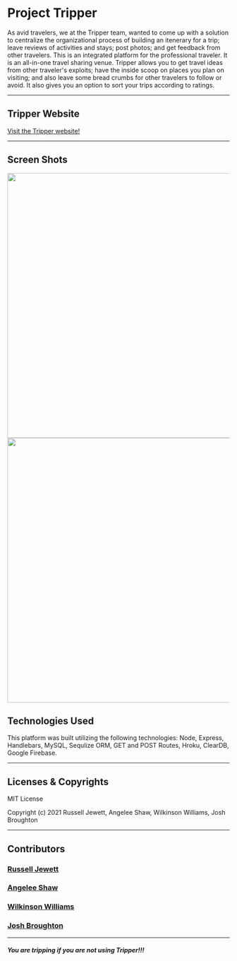 # Project Tripper

As avid travelers, we at the Tripper team, wanted to come up with a solution to centralize the organizational process of building an itenerary for a trip; leave reviews of activities and stays; post photos; and get feedback from other travelers. This is an integrated platform for the professional traveler. It is an all-in-one travel sharing venue. Tripper allows you to get travel ideas from other traveler's exploits; have the inside scoop on places you plan on visiting; and also leave some bread crumbs for other travelers to follow or avoid. It also gives you an option to sort your trips according to ratings.

---
## Tripper Website

<a href="https://tripper-db.herokuapp.com/" target="_blank">Visit the Tripper website!</a>

---
## Screen Shots
<img src="https://github.com/treyjewett/Tripper/blob/main/public/assets/images/TripperScr1.jpeg" width="600" height="600"/> 
<img src="https://github.com/treyjewett/Tripper/blob/main/public/assets/images/TripperScr2.jpeg" width="600" height="600"/>


## Technologies Used

This platform was built utilizing the following technologies: Node, Express, Handlebars, MySQL, Sequlize ORM, GET and POST Routes, Hroku, ClearDB, Google Firebase.

---
## Licenses & Copyrights

MIT License

Copyright (c) 2021 Russell Jewett, Angelee Shaw, Wilkinson Williams, Josh Broughton

---
## Contributors

### <a href="https://github.com/treyjewett" target="_blank">Russell Jewett</a>

### <a href="https://github.com/angeleefshaw" target="_blank">Angelee Shaw</a>

### <a href="https://github.com/Kingcoopa" target="_blank">Wilkinson Williams</a>

### <a href="https://github.com/Jbrough0" target="_blank">Josh Broughton</a>
----

##### You are tripping if you are not using Tripper!!!

